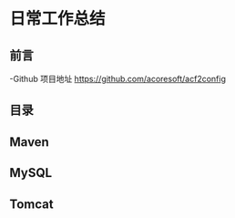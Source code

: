 # 日常工作总结

## 前言
-Github 项目地址	<https://github.com/acoresoft/acf2config>

## 目录

Maven
-----------

MySQL
-----------

Tomcat
-----------



